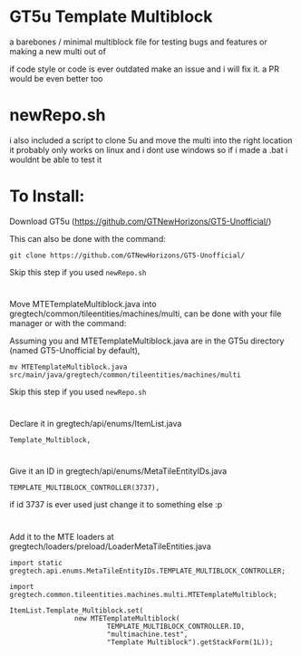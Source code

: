 # GT5u Template Multiblock

a barebones / minimal multiblock file for testing bugs and features or making a new multi out of

if code style or code is ever outdated make an issue and i will fix it. a PR would be even better too

# newRepo.sh

i also included a script to clone 5u and move the multi into the right location
it probably only works on linux and i dont use windows so if i made a .bat i wouldnt be able to test it

# To Install:
Download GT5u (https://github.com/GTNewHorizons/GT5-Unofficial/)

This can also be done with the command:
```
git clone https://github.com/GTNewHorizons/GT5-Unofficial/
```

Skip this step if you used ``newRepo.sh``
#
Move MTETemplateMultiblock.java into gregtech/common/tileentities/machines/multi, can be done with your file manager or with the command:

Assuming you and MTETemplateMultiblock.java are in the GT5u directory (named GT5-Unofficial by default),

```
mv MTETemplateMultiblock.java src/main/java/gregtech/common/tileentities/machines/multi
```

Skip this step if you used ``newRepo.sh``

#
Declare it in gregtech/api/enums/ItemList.java

```
Template_Multiblock,
```
#
Give it an ID in gregtech/api/enums/MetaTileEntityIDs.java

```
TEMPLATE_MULTIBLOCK_CONTROLLER(3737),
```

if id 3737 is ever used just change it to something else :p 
#
Add it to the MTE loaders at gregtech/loaders/preload/LoaderMetaTileEntities.java
```
import static gregtech.api.enums.MetaTileEntityIDs.TEMPLATE_MULTIBLOCK_CONTROLLER;
```
```
import gregtech.common.tileentities.machines.multi.MTETemplateMultiblock;
```
```
ItemList.Template_Multiblock.set(
                new MTETemplateMultiblock(
                        TEMPLATE_MULTIBLOCK_CONTROLLER.ID,
                        "multimachine.test",
                        "Template Multiblock").getStackForm(1L));
```
